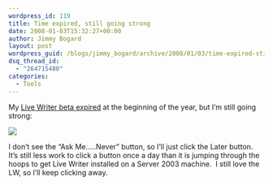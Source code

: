 ```yaml
---
wordpress_id: 119
title: Time expired, still going strong
date: 2008-01-03T15:32:27+00:00
author: Jimmy Bogard
layout: post
wordpress_guid: /blogs/jimmy_bogard/archive/2008/01/03/time-expired-still-going-strong.aspx
dsq_thread_id:
  - "264715480"
categories:
  - Tools
---
```

My [Live Writer beta expired](http://grabbagoft.blogspot.com/2007/12/time-is-running-out.html) at the beginning of the year, but I&#8217;m still going strong:

 ![](http://grabbagoftimg.s3.amazonaws.com/lw_expired.PNG)

I don&#8217;t see the &#8220;Ask Me&#8230;..Never&#8221; button, so I&#8217;ll just click the Later button.&nbsp; It&#8217;s still less work to click a button once a day than it is jumping through the hoops to get Live Writer installed on a Server 2003 machine.&nbsp; I still love the LW, so I&#8217;ll keep clicking away.